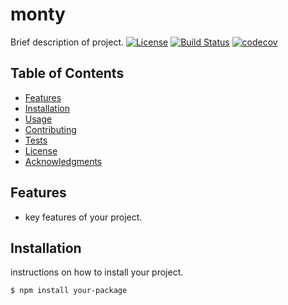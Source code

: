 # monty

Brief description of project.
[![License]()](LICENSE)
[![Build Status]()]()
[![codecov]()]()

## Table of Contents
- [Features](#features)
- [Installation](#installation)
- [Usage](#usage)
- [Contributing](#contributing)
- [Tests](#tests)
- [License](#license)
- [Acknowledgments](#acknowledgments)

## Features

- key features of your project.

## Installation

instructions on how to install your project.

```bash
$ npm install your-package
